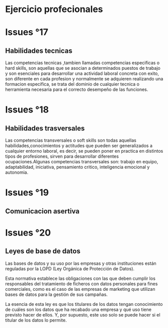 # Ejercicio profecionales

# Issues °17

## Habilidades tecnicas
Las competencias tecnicas ,tambien llamadas competencias especificas o hard skills, son aquellas que se asocian a determinados puestos de trabajo y son esenciales para desarrollar una actividad laboral concreta con exito, son diferente en cada profesion y normalmente se adquieren realizando una formacion especifica, se trata del dominio de cualquier tecnica o herramienta necesaria para el correcto desempeño de las funciones.
# Issues °18

## Habilidades trasversales
Las competencias  transversales  o soft skills son todas aquellas habilidades,conocimientos y actitudes que pueden ser generalizados a cualquier entorno laboral, es decir, se pueden poner en practica en distintos tipos de profesiones, sirven para desarrollar diferentes ocupaciones.Algunas competencias transversales son: trabajo en equipo, adaptabilidad, iniciativa, pensamiento critico, inteligencia emocional y autonomia.
# Issues °19

## Comunicacion asertiva

# Issues °20

## Leyes de base de datos

Las bases de datos y su uso por las empresas y otras instituciones están reguladas por la LOPD (Ley Orgánica de Protección de Datos).  

Esta normativa establece las obligaciones con las que deben cumplir los responsables del tratamiento de ficheros con datos personales para fines comerciales, como es el caso de las empresas de marketing que utilizan bases de datos para la gestión de sus campañas. 

La esencia de esta ley es que los titulares de los datos tengan conocimiento de cuáles son los datos que ha recabado una empresa y qué uso tiene previsto hacer de ellos. Y, por supuesto, este uso solo se puede hacer si el titular de los datos lo permite. 

